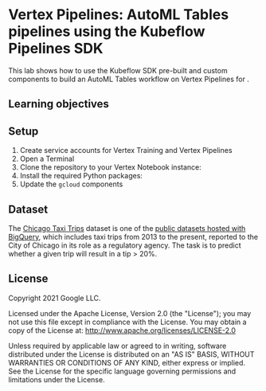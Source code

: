 # Vertex Pipelines: AutoML Tables pipelines using the Kubeflow Pipelines SDK

This lab shows how to use the Kubeflow SDK pre-built and custom components to build an AutoML Tables workflow on Vertex Pipelines for .

## Learning objectives

## Setup

1. Create service accounts for Vertex Training and Vertex Pipelines
1. Open a Terminal
1. Clone the repository to your Vertex Notebook instance:
1. Install the required Python packages:
1. Update the `gcloud` components


## Dataset

The [Chicago Taxi Trips](https://pantheon.corp.google.com/marketplace/details/city-of-chicago-public-data/chicago-taxi-trips) dataset is one of the [public datasets hosted with BigQuery](https://cloud.google.com/bigquery/public-data/), which includes taxi trips from 2013 to the present, reported to the City of Chicago in its role as a regulatory agency. The task is to predict whether a given trip will result in a tip > 20%.

## License

Copyright 2021 Google LLC.

Licensed under the Apache License, Version 2.0 (the "License");
you may not use this file except in compliance with the License.
You may obtain a copy of the License at: http://www.apache.org/licenses/LICENSE-2.0

Unless required by applicable law or agreed to in writing, software
distributed under the License is distributed on an "AS IS" BASIS,
WITHOUT WARRANTIES OR CONDITIONS OF ANY KIND, either express or implied.
See the License for the specific language governing permissions and
limitations under the License.
